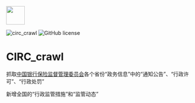 <div align="left">
    <img src='https://ftp.bmp.ovh/imgs/2020/08/b77a8439ea51e080.jpg' height="50" width="50" >
 </div>
 
![circ_crawl](https://badgen.net/badge/circ/crawl?icon=chrome)
![GitHub license](https://badgen.net/github/license/HUANGZHIHAO1994/CIRC_crawl?color=green)

# CIRC_crawl

抓取[中国银行保险监督管理委员会](http://www.cbirc.gov.cn/cn/view/pages/index/index.html)各个省份“政务信息”中的“通知公告”、“行政许可”、“行政处罚”

新增全国的“行政监管措施”和“监管动态”
